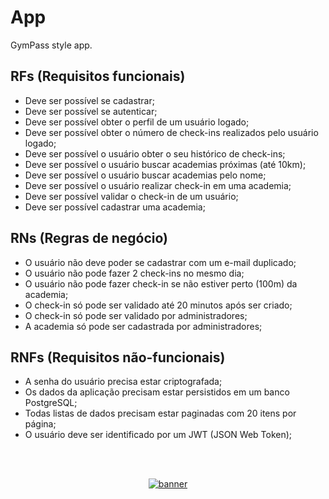 # App

GymPass style app.

## RFs (Requisitos funcionais)

- Deve ser possível se cadastrar;
- Deve ser possível se autenticar;
- Deve ser possível obter o perfil de um usuário logado;
- Deve ser possível obter o número de check-ins realizados pelo usuário logado;
- Deve ser possível o usuário obter o seu histórico de check-ins;
- Deve ser possível o usuário buscar academias próximas (até 10km);
- Deve ser possível o usuário buscar academias pelo nome;
- Deve ser possível o usuário realizar check-in em uma academia;
- Deve ser possível validar o check-in de um usuário;
- Deve ser possível cadastrar uma academia;

## RNs (Regras de negócio)

- O usuário não deve poder se cadastrar com um e-mail duplicado;
- O usuário não pode fazer 2 check-ins no mesmo dia;
- O usuário não pode fazer check-in se não estiver perto (100m) da academia;
- O check-in só pode ser validado até 20 minutos após ser criado;
- O check-in só pode ser validado por administradores;
- A academia só pode ser cadastrada por administradores;

## RNFs (Requisitos não-funcionais)

- A senha do usuário precisa estar criptografada;
- Os dados da aplicação precisam estar persistidos em um banco PostgreSQL;
- Todas listas de dados precisam estar paginadas com 20 itens por página;
- O usuário deve ser identificado por um JWT (JSON Web Token);

<!--START_SECTION:footer-->

<br />
<br />

<p align="center">
  <a href="https://discord.gg/rocketseat" target="_blank">
    <img align="center" src="https://storage.googleapis.com/golden-wind/comunidade/rodape.svg" alt="banner"/>
  </a>
</p>

<!--END_SECTION:footer-->
